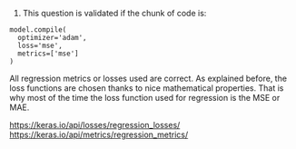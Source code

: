 1. This question is validated if the chunk of code is: 

```
model.compile(
  optimizer='adam',
  loss='mse',
  metrics=['mse'] 
)
```
All regression metrics or losses used are correct. As explained before, the loss functions are chosen thanks to nice mathematical properties. That is why most of the time the loss function used for regression is the MSE or MAE. 

https://keras.io/api/losses/regression_losses/
https://keras.io/api/metrics/regression_metrics/